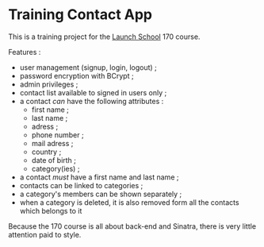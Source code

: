 # Training Contact App

This is a training project for the [Launch School](https://www.launchschool.com)
170 course.

Features :

- user management (signup, login, logout) ;
- password encryption with BCrypt ;
- admin privileges ;
- contact list available to signed in users only ;
- a contact *can* have the following attributes :
  - first name ;
  - last name ;
  - adress ;
  - phone number ;
  - mail adress ;
  - country ;
  - date of birth ;
  - category(ies) ;
- a contact *must* have a first name and last name ;
- contacts can be linked to categories ;
- a category's members can be shown separately ;
- when a category is deleted, it is also removed form all the contacts which
  belongs to it

Because the 170 course is all about back-end and Sinatra, there is very little
attention paid to style.
